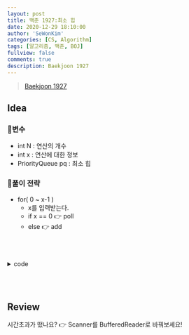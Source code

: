```yaml
---
layout: post
title: 백준 1927:최소 힙
date: 2020-12-29 18:10:00
author: 'SeWonKim'
categories: [CS, Algorithm]
tags: [알고리즘, 백준, BOJ]
fullview: false
comments: true
description: Baekjoon 1927
---
```


> [Baekjoon 1927](https://www.acmicpc.net/problem/1927)

## Idea

### 🥚변수

- int N : 연산의 개수
- int x : 연산에 대한 정보
- PriorityQueue<Integer> pq : 최소 힙
  
### 🍳풀이 전략

- for( 0 ~ x-1 )
    - x를 입력받는다.
    - if x == 0 👉 poll
    - else 👉 add

&nbsp;  
&nbsp;


<details>
<summary>code</summary>
<div markdown="1">

```java
import java.io.*;
import java.util.PriorityQueue;

public class Main {

	public static void main(String[] args) throws NumberFormatException, IOException {
		BufferedReader br = new BufferedReader(new InputStreamReader(System.in));
		int N = Integer.parseInt(br.readLine());
		PriorityQueue<Integer> pq = new PriorityQueue<Integer>();
		for (int i = 0; i < N; i++) {
			int x = Integer.parseInt(br.readLine());
			if(x == 0)	{
				if(pq.isEmpty())	System.out.println(0);
				else 				System.out.println(pq.poll());
			}
			else 		pq.add(x);
		}
	}

}
```

</div>
</details>

&nbsp;  
&nbsp;

## Review

시간초과가 떴나요? 👉 Scanner를 BufferedReader로 바꿔보세요!

&nbsp;  
&nbsp;
